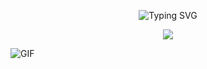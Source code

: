 <p align="center">
   <img src="https://readme-typing-svg.herokuapp.com?font=Fira+Code&pause=1000&color=F7E400&width=435&lines=Script+Kiddie" alt="Typing SVG">
</p>
<p align="center">
  <a href="https://github.com/vbiskit?tab=repositories"><img src="https://img.shields.io/badge/-Explore%20my%20Repos-24292e?style=for-the-badge&logo=Github"></a>
</p>

![GIF](https://www.teahub.io/photos/full/288-2886370_illustration.gif)
